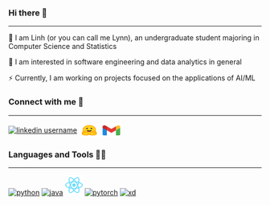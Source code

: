 ### Hi there 👋

<hr>

<!--
**LynnHaDo/LynnHaDo** is a ✨ _special_ ✨ repository because its `README.md` (this file) appears on your GitHub profile.

Here are some ideas to get you started:

- 🔭 I’m currently working on ...
- 🌱 I’m currently learning ...
- 👯 I’m looking to collaborate on ...
- 🤔 I’m looking for help with ...
- 💬 Ask me about ...
- 📫 How to reach me: ...
- 😄 Pronouns: ...
- ⚡ Fun fact: ...
-->

🌱 I am Linh (or you can call me Lynn), an undergraduate student majoring in Computer Science and Statistics

🔭 I am interested in software engineering and data analytics in general
  
⚡ Currently, I am working on projects focused on the applications of AI/ML

### Connect with me 🔗

<hr>

<p><a href="https://linkedin.com/in/linh-do-0327371b2/" target="blank"><img align="center" src="https://cdn.jsdelivr.net/npm/simple-icons@3.0.1/icons/linkedin.svg" alt="linkedin username" height="30" width="40" /></a>
<a href="https://huggingface.co/linhdo" target="blank"><img align="center" src="images/hf-logo.svg" alt="linhdo" height="30" width="40" /></a>
<a href="mailto:do24l@mtholyoke.edu" target="blank"><img align="center" src="images/gmail.svg" alt="gmail" height="30" width="40" /></a>
</p>

### Languages and Tools 👩‍💻

<hr>

<p align="left">
  <a href="https://https://www.python.org" target="_blank"><img src="https://s3.dualstack.us-east-2.amazonaws.com/pythondotorg-assets/media/files/python-logo-only.svg" alt="python" height="40" margin="0 15 0 0"/></a> 
  <a href="https://www.java.com/en/" target="_blank"><img src="https://www.vectorlogo.zone/logos/java/java-horizontal.svg" alt="java" height="40" margin="0 15 0 0"/></a> 
  <a href="https://react.dev/" target="_blank"><img src="images/react-2.svg" alt="reactjs" height="40" margin="0 15 0 0"/></a> 
  <a href="https://pytorch.org" target="_blank"><img src="https://www.vectorlogo.zone/logos/pytorch/pytorch-ar21.svg" alt="pytorch" height="40" margin="0 15 0 0"/></a> 
  <a href="https://www.adobe.com/products/xd.html" target="_blank"><img src="https://cdn.worldvectorlogo.com/logos/adobe-xd.svg" alt="xd" height="40"/></a> 
</p>

